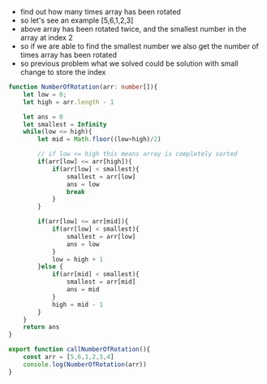 - find out how many times array has been rotated
- so let's see an example [5,6,1,2,3]
- above array has been rotated twice, and the smallest number in the array at index 2
- so if we are able to find the smallest number we also get the number of times array has been rotated
- so previous problem what we solved could be solution with small change to store the index

```ts
function NumberOfRotation(arr: number[]){
    let low = 0;
    let high = arr.length - 1

    let ans = 0
    let smallest = Infinity
    while(low <= high){
        let mid = Math.floor((low+high)/2)

        // if low <= high this means array is completely sorted
        if(arr[low] <= arr[high]){
            if(arr[low] < smallest){
                smallest = arr[low]
                ans = low
                break
            }
        }

        if(arr[low] <= arr[mid]){
            if(arr[low] < smallest){
                smallest = arr[low]
                ans = low
            }
            low = high + 1
        }else {
            if(arr[mid] < smallest){
                smallest = arr[mid]
                ans = mid
            }
            high = mid - 1
        }
    }
    return ans
}

export function callNumberOfRotation(){
    const arr = [5,6,1,2,3,4]
    console.log(NumberOfRotation(arr))
}
```
